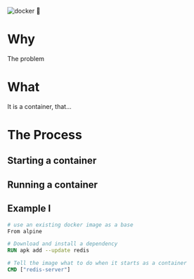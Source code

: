 ![docker 🐳](https://upload.wikimedia.org/wikipedia/commons/thumb/4/4e/Docker_%28container_engine%29_logo.svg/2560px-Docker_%28container_engine%29_logo.svg.png)

# Why

The problem

# What

It is a container, that...

# The Process

## Starting a container

## Running a container

## Example I

```dockerfile
# use an existing docker image as a base
From alpine

# Download and install a dependency
RUN apk add --update redis

# Tell the image what to do when it starts as a container
CMD ["redis-server"]
```
